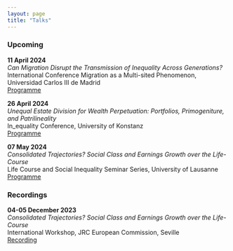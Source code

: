 ```yaml
---
layout: page
title: "Talks"
---
```


### Upcoming

**11 April 2024** <br>
*Can Migration Disrupt the Transmission of Inequality Across Generations?* <br> 
International Conference Migration as a Multi-sited Phenomenon, Universidad Carlos III de Madrid <br> [Programme](https://sites.google.com/view/multisitemig/) <br>

**26 April 2024** <br>
*Unequal Estate Division for Wealth Perpetuation: Portfolios, Primogeniture, and Patrilineality* <br> In_equality Conference, University of Konstanz <br>
[Programme](https://inequality-conference.de/) <br>

**07 May 2024** <br>
*Consolidated Trajectories? Social Class and Earnings Growth over the Life-Course* <br> 
Life Course and Social Inequality Seminar Series, University of Lausanne <br> [Programme](https://www.centre-lives.ch/fr/agenda/social-class-and-earnings-growth-over-life-course)  <br>


### Recordings

**04-05 December 2023** <br>
*Consolidated Trajectories? Social Class and Earnings Growth over the Life-Course* <br>
International Workshop, JRC European Commission, Seville <br> [Recording](https://joint-research-centre.ec.europa.eu/digclass/digclass-international-workshop-social-class-analysis-digital-age-new-approaches-and-perspectives-2023-12-04_en) <br>
